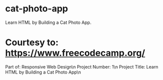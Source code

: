 # cat-photo-app
Learn HTML by Building a Cat Photo App.

# Courtesy to: https://www.freecodecamp.org/
Part of: Responsive Web Design\n
Project Number: 1\n
Project Title: Learn HTML by Building a Cat Photo App\n
